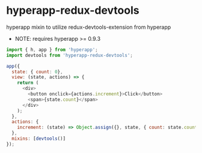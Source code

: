 # hyperapp-redux-devtools
hyperapp mixin to utilize redux-devtools-extension from hyperapp

* NOTE: requires hyperapp >= 0.9.3

```js
import { h, app } from 'hyperapp';
import devtools from 'hyperapp-redux-devtools';

app({
  state: { count: 0},
  view: (state, actions) => {
    return (
      <div>
        <button onclick={actions.increment}>Click</button>
        <span>{state.count}</span>
      </div>
    );
  },
  actions: {
    increment: (state) => Object.assign({}, state, { count: state.count + 1 })
  },
  mixins: [devtools()]
});

```

